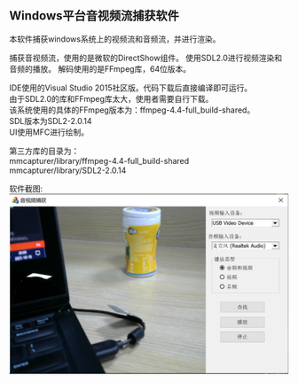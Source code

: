 ## Windows平台音视频流捕获软件
本软件捕获windows系统上的视频流和音频流，并进行渲染。

捕获音视频流，使用的是微软的DirectShow组件。
使用SDL2.0进行视频渲染和音频的播放。
解码使用的是FFmpeg库，64位版本。

IDE使用的Visual Studio 2015社区版。代码下载后直接编译即可运行。  
由于SDL2.0的库和FFmpeg库太大，使用者需要自行下载。  
该系统使用的具体的FFmpeg版本为：ffmpeg-4.4-full_build-shared。  
SDL版本为SDL2-2.0.14  
UI使用MFC进行绘制。

第三方库的目录为：  
mmcapturer/library/ffmpeg-4.4-full_build-shared  
mmcapturer/library/SDL2-2.0.14

软件截图:
![Image text](https://raw.githubusercontent.com/videoaudiolijian/mmcapturer/master/screenshot/screenshot.png)
